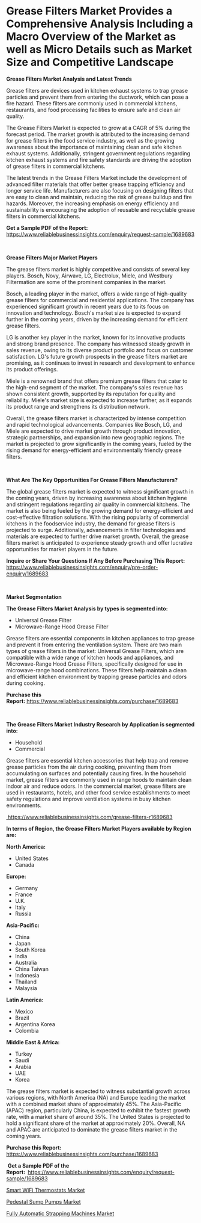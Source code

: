 <p><h1>Grease Filters Market Provides a Comprehensive Analysis Including a Macro Overview of the Market as well as Micro Details such as Market Size and Competitive Landscape</h1></p><p><strong>Grease Filters Market Analysis and Latest Trends</strong></p>
<p><p>Grease filters are devices used in kitchen exhaust systems to trap grease particles and prevent them from entering the ductwork, which can pose a fire hazard. These filters are commonly used in commercial kitchens, restaurants, and food processing facilities to ensure safe and clean air quality.</p><p>The Grease Filters Market is expected to grow at a CAGR of 5% during the forecast period. The market growth is attributed to the increasing demand for grease filters in the food service industry, as well as the growing awareness about the importance of maintaining clean and safe kitchen exhaust systems. Additionally, stringent government regulations regarding kitchen exhaust systems and fire safety standards are driving the adoption of grease filters in commercial kitchens.</p><p>The latest trends in the Grease Filters Market include the development of advanced filter materials that offer better grease trapping efficiency and longer service life. Manufacturers are also focusing on designing filters that are easy to clean and maintain, reducing the risk of grease buildup and fire hazards. Moreover, the increasing emphasis on energy efficiency and sustainability is encouraging the adoption of reusable and recyclable grease filters in commercial kitchens.</p></p>
<p><strong>Get a Sample PDF of the Report:&nbsp;</strong> <a href="https://www.reliablebusinessinsights.com/enquiry/request-sample/1689683">https://www.reliablebusinessinsights.com/enquiry/request-sample/1689683</a></p>
<p>&nbsp;</p>
<p><strong>Grease Filters Major Market Players</strong></p>
<p><p>The grease filters market is highly competitive and consists of several key players. Bosch, Novy, Airwave, LG, Electrolux, Miele, and Westbury Filtermation are some of the prominent companies in the market.</p><p>Bosch, a leading player in the market, offers a wide range of high-quality grease filters for commercial and residential applications. The company has experienced significant growth in recent years due to its focus on innovation and technology. Bosch's market size is expected to expand further in the coming years, driven by the increasing demand for efficient grease filters.</p><p>LG is another key player in the market, known for its innovative products and strong brand presence. The company has witnessed steady growth in sales revenue, owing to its diverse product portfolio and focus on customer satisfaction. LG's future growth prospects in the grease filters market are promising, as it continues to invest in research and development to enhance its product offerings.</p><p>Miele is a renowned brand that offers premium grease filters that cater to the high-end segment of the market. The company's sales revenue has shown consistent growth, supported by its reputation for quality and reliability. Miele's market size is expected to increase further, as it expands its product range and strengthens its distribution network.</p><p>Overall, the grease filters market is characterized by intense competition and rapid technological advancements. Companies like Bosch, LG, and Miele are expected to drive market growth through product innovation, strategic partnerships, and expansion into new geographic regions. The market is projected to grow significantly in the coming years, fueled by the rising demand for energy-efficient and environmentally friendly grease filters.</p></p>
<p>&nbsp;</p>
<p><strong>What Are The Key Opportunities For Grease Filters Manufacturers?</strong></p>
<p><p>The global grease filters market is expected to witness significant growth in the coming years, driven by increasing awareness about kitchen hygiene and stringent regulations regarding air quality in commercial kitchens. The market is also being fueled by the growing demand for energy-efficient and cost-effective filtration solutions. With the rising popularity of commercial kitchens in the foodservice industry, the demand for grease filters is projected to surge. Additionally, advancements in filter technologies and materials are expected to further drive market growth. Overall, the grease filters market is anticipated to experience steady growth and offer lucrative opportunities for market players in the future.</p></p>
<p><strong>Inquire or Share Your Questions If Any Before Purchasing This Report:</strong> <a href="https://www.reliablebusinessinsights.com/enquiry/pre-order-enquiry/1689683">https://www.reliablebusinessinsights.com/enquiry/pre-order-enquiry/1689683</a></p>
<p>&nbsp;</p>
<p><strong>Market Segmentation</strong></p>
<p><strong>The Grease Filters Market Analysis by types is segmented into:</strong></p>
<p><ul><li>Universal Grease Filter</li><li>Microwave-Range Hood Grease Filter</li></ul></p>
<p><p>Grease filters are essential components in kitchen appliances to trap grease and prevent it from entering the ventilation system. There are two main types of grease filters in the market: Universal Grease Filters, which are compatible with a wide range of kitchen hoods and appliances, and Microwave-Range Hood Grease Filters, specifically designed for use in microwave-range hood combinations. These filters help maintain a clean and efficient kitchen environment by trapping grease particles and odors during cooking.</p></p>
<p><strong>Purchase this Report:&nbsp;</strong><a href="https://www.reliablebusinessinsights.com/purchase/1689683">https://www.reliablebusinessinsights.com/purchase/1689683</a></p>
<p>&nbsp;</p>
<p><strong>The Grease Filters Market Industry Research by Application is segmented into:</strong></p>
<p><ul><li>Household</li><li>Commercial</li></ul></p>
<p><p>Grease filters are essential kitchen accessories that help trap and remove grease particles from the air during cooking, preventing them from accumulating on surfaces and potentially causing fires. In the household market, grease filters are commonly used in range hoods to maintain clean indoor air and reduce odors. In the commercial market, grease filters are used in restaurants, hotels, and other food service establishments to meet safety regulations and improve ventilation systems in busy kitchen environments.</p></p>
<p><a href="https://www.reliablebusinessinsights.com/grease-filters-r1689683">&nbsp;https://www.reliablebusinessinsights.com/grease-filters-r1689683</a></p>
<p><strong>In terms of Region, the Grease Filters Market Players available by Region are:</strong></p>
<p>
    <p> <strong> North America: </strong>
        <ul>
            <li>United States</li>
            <li>Canada</li>
        </ul>
        </p> 
    <p> <strong> Europe: </strong>
        <ul>
            <li>Germany</li>
            <li>France</li>
            <li>U.K.</li>
            <li>Italy</li>
            <li>Russia</li>
        </ul>
        </p> 
    <p> <strong> Asia-Pacific: </strong>
        <ul>
            <li>China</li>
            <li>Japan</li>
            <li>South Korea</li>
            <li>India</li>
            <li>Australia</li>
            <li>China Taiwan</li>
            <li>Indonesia</li>
            <li>Thailand</li>
            <li>Malaysia</li>
        </ul>
        </p> 
    <p> <strong> Latin America: </strong>
        <ul>
            <li>Mexico</li>
            <li>Brazil</li>
            <li>Argentina Korea</li>
            <li>Colombia</li>
        </ul>
        </p> 
    <p> <strong> Middle East & Africa: </strong>
        <ul>
            <li>Turkey</li>
            <li>Saudi</li>
            <li>Arabia</li>
            <li>UAE</li>
            <li>Korea</li>
        </ul>
    </p>
    </p>
<p><p>The grease filters market is expected to witness substantial growth across various regions, with North America (NA) and Europe leading the market with a combined market share of approximately 45%. The Asia-Pacific (APAC) region, particularly China, is expected to exhibit the fastest growth rate, with a market share of around 35%. The United States is projected to hold a significant share of the market at approximately 20%. Overall, NA and APAC are anticipated to dominate the grease filters market in the coming years.</p></p>
<p><strong>Purchase this Report: </strong><a href="https://www.reliablebusinessinsights.com/purchase/1689683">https://www.reliablebusinessinsights.com/purchase/1689683</a></p>
<p>&nbsp;<strong>Get a Sample PDF of the Report:&nbsp;&nbsp;</strong><a href="https://www.reliablebusinessinsights.com/enquiry/request-sample/1689683">https://www.reliablebusinessinsights.com/enquiry/request-sample/1689683</a></p>
<p><strong></strong></p>
<p><p><a href="https://github.com/ZackaryHalvorson2023/Market-Research-Report-List-1/blob/main/smart-wifi-thermostats-market.md">Smart WiFi Thermostats Market</a></p><p><a href="https://github.com/DeonteStanton2023/Market-Research-Report-List-1/blob/main/pedestal-sump-pumps-market.md">Pedestal Sump Pumps Market</a></p><p><a href="https://github.com/AnnChovey2023/Market-Research-Report-List-1/blob/main/fully-automatic-strapping-machines-market.md">Fully Automatic Strapping Machines Market</a></p></p>